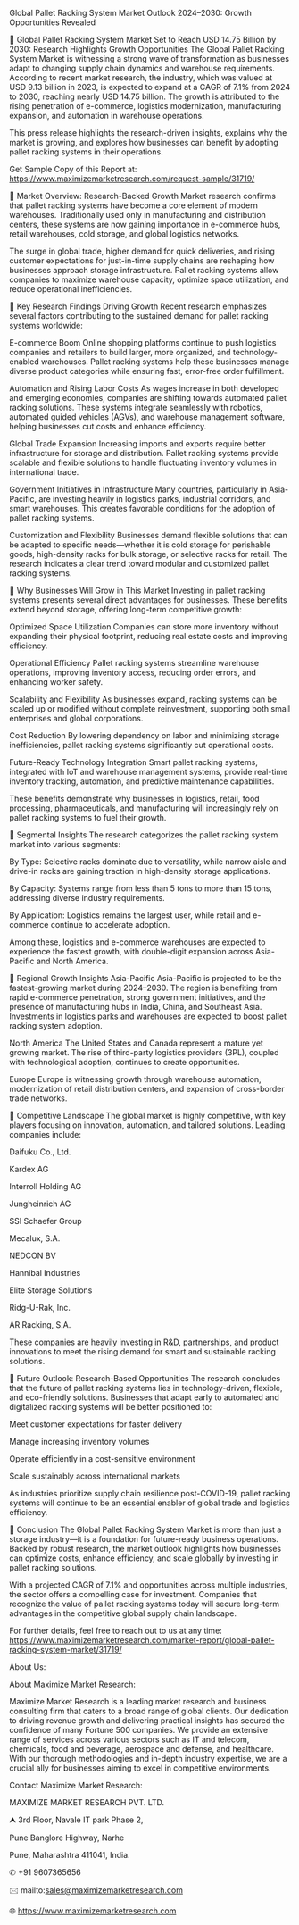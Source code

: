 Global Pallet Racking System Market Outlook 2024–2030: Growth Opportunities Revealed

📢 Global Pallet Racking System Market Set to Reach USD 14.75 Billion by 2030: Research Highlights Growth Opportunities
The Global Pallet Racking System Market is witnessing a strong wave of transformation as businesses adapt to changing supply chain dynamics and warehouse requirements. According to recent market research, the industry, which was valued at USD 9.13 billion in 2023, is expected to expand at a CAGR of 7.1% from 2024 to 2030, reaching nearly USD 14.75 billion. The growth is attributed to the rising penetration of e-commerce, logistics modernization, manufacturing expansion, and automation in warehouse operations.

This press release highlights the research-driven insights, explains why the market is growing, and explores how businesses can benefit by adopting pallet racking systems in their operations.

Get Sample Copy of this Report at: https://www.maximizemarketresearch.com/request-sample/31719/ 

🔹 Market Overview: Research-Backed Growth
Market research confirms that pallet racking systems have become a core element of modern warehouses. Traditionally used only in manufacturing and distribution centers, these systems are now gaining importance in e-commerce hubs, retail warehouses, cold storage, and global logistics networks.

The surge in global trade, higher demand for quick deliveries, and rising customer expectations for just-in-time supply chains are reshaping how businesses approach storage infrastructure. Pallet racking systems allow companies to maximize warehouse capacity, optimize space utilization, and reduce operational inefficiencies.

🔹 Key Research Findings Driving Growth
Recent research emphasizes several factors contributing to the sustained demand for pallet racking systems worldwide:

E-commerce Boom
Online shopping platforms continue to push logistics companies and retailers to build larger, more organized, and technology-enabled warehouses. Pallet racking systems help these businesses manage diverse product categories while ensuring fast, error-free order fulfillment.

Automation and Rising Labor Costs
As wages increase in both developed and emerging economies, companies are shifting towards automated pallet racking solutions. These systems integrate seamlessly with robotics, automated guided vehicles (AGVs), and warehouse management software, helping businesses cut costs and enhance efficiency.

Global Trade Expansion
Increasing imports and exports require better infrastructure for storage and distribution. Pallet racking systems provide scalable and flexible solutions to handle fluctuating inventory volumes in international trade.

Government Initiatives in Infrastructure
Many countries, particularly in Asia-Pacific, are investing heavily in logistics parks, industrial corridors, and smart warehouses. This creates favorable conditions for the adoption of pallet racking systems.

Customization and Flexibility
Businesses demand flexible solutions that can be adapted to specific needs—whether it is cold storage for perishable goods, high-density racks for bulk storage, or selective racks for retail. The research indicates a clear trend toward modular and customized pallet racking systems.

🔹 Why Businesses Will Grow in This Market
Investing in pallet racking systems presents several direct advantages for businesses. These benefits extend beyond storage, offering long-term competitive growth:

Optimized Space Utilization
Companies can store more inventory without expanding their physical footprint, reducing real estate costs and improving efficiency.

Operational Efficiency
Pallet racking systems streamline warehouse operations, improving inventory access, reducing order errors, and enhancing worker safety.

Scalability and Flexibility
As businesses expand, racking systems can be scaled up or modified without complete reinvestment, supporting both small enterprises and global corporations.

Cost Reduction
By lowering dependency on labor and minimizing storage inefficiencies, pallet racking systems significantly cut operational costs.

Future-Ready Technology Integration
Smart pallet racking systems, integrated with IoT and warehouse management systems, provide real-time inventory tracking, automation, and predictive maintenance capabilities.

These benefits demonstrate why businesses in logistics, retail, food processing, pharmaceuticals, and manufacturing will increasingly rely on pallet racking systems to fuel their growth.

🔹 Segmental Insights
The research categorizes the pallet racking system market into various segments:

By Type: Selective racks dominate due to versatility, while narrow aisle and drive-in racks are gaining traction in high-density storage applications.

By Capacity: Systems range from less than 5 tons to more than 15 tons, addressing diverse industry requirements.

By Application: Logistics remains the largest user, while retail and e-commerce continue to accelerate adoption.

Among these, logistics and e-commerce warehouses are expected to experience the fastest growth, with double-digit expansion across Asia-Pacific and North America.

🔹 Regional Growth Insights
Asia-Pacific
Asia-Pacific is projected to be the fastest-growing market during 2024–2030. The region is benefiting from rapid e-commerce penetration, strong government initiatives, and the presence of manufacturing hubs in India, China, and Southeast Asia. Investments in logistics parks and warehouses are expected to boost pallet racking system adoption.

North America
The United States and Canada represent a mature yet growing market. The rise of third-party logistics providers (3PL), coupled with technological adoption, continues to create opportunities.

Europe
Europe is witnessing growth through warehouse automation, modernization of retail distribution centers, and expansion of cross-border trade networks.

🔹 Competitive Landscape
The global market is highly competitive, with key players focusing on innovation, automation, and tailored solutions. Leading companies include:

Daifuku Co., Ltd.

Kardex AG

Interroll Holding AG

Jungheinrich AG

SSI Schaefer Group

Mecalux, S.A.

NEDCON BV

Hannibal Industries

Elite Storage Solutions

Ridg-U-Rak, Inc.

AR Racking, S.A.

These companies are heavily investing in R&D, partnerships, and product innovations to meet the rising demand for smart and sustainable racking solutions.

🔹 Future Outlook: Research-Based Opportunities
The research concludes that the future of pallet racking systems lies in technology-driven, flexible, and eco-friendly solutions. Businesses that adapt early to automated and digitalized racking systems will be better positioned to:

Meet customer expectations for faster delivery

Manage increasing inventory volumes

Operate efficiently in a cost-sensitive environment

Scale sustainably across international markets

As industries prioritize supply chain resilience post-COVID-19, pallet racking systems will continue to be an essential enabler of global trade and logistics efficiency.

🔹 Conclusion
The Global Pallet Racking System Market is more than just a storage industry—it is a foundation for future-ready business operations. Backed by robust research, the market outlook highlights how businesses can optimize costs, enhance efficiency, and scale globally by investing in pallet racking solutions.

With a projected CAGR of 7.1% and opportunities across multiple industries, the sector offers a compelling case for investment. Companies that recognize the value of pallet racking systems today will secure long-term advantages in the competitive global supply chain landscape.

For further details, feel free to reach out to us at any time: https://www.maximizemarketresearch.com/market-report/global-pallet-racking-system-market/31719/ 

About Us:

About Maximize Market Research:

Maximize Market Research is a leading market research and business consulting firm that caters to a broad range of global clients. Our dedication to driving revenue growth and delivering practical insights has secured the confidence of many Fortune 500 companies. We provide an extensive range of services across various sectors such as IT and telecom, chemicals, food and beverage, aerospace and defense, and healthcare. With our thorough methodologies and in-depth industry expertise, we are a crucial ally for businesses aiming to excel in competitive environments.

Contact Maximize Market Research:

MAXIMIZE MARKET RESEARCH PVT. LTD.

⮝ 3rd Floor, Navale IT park Phase 2,

Pune Banglore Highway, Narhe

Pune, Maharashtra 411041, India.

✆ +91 9607365656

🖂 mailto:sales@maximizemarketresearch.com

🌐 https://www.maximizemarketresearch.com
